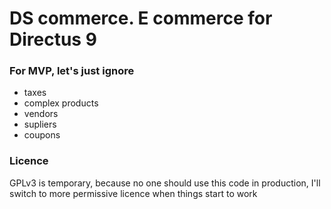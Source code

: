 # DS commerce. E commerce for Directus 9

### For MVP, let's just ignore

- taxes
- complex products
- vendors
- supliers
- coupons

### Licence

GPLv3 is temporary, because no one should use this code in production, I'll switch to more permissive
licence when things start to work
